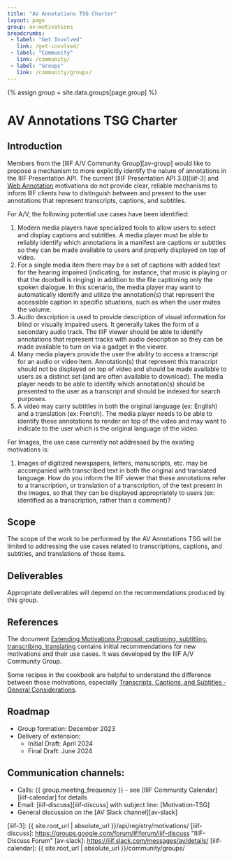 ```yaml
---
title: "AV Annotations TSG Charter"
layout: page
group: av-motivations
breadcrumbs:
 - label: "Get Involved"
   link: /get-involved/
 - label: "Community"
   link: /community/
 - label: "Groups"
   link: /community/groups/
---
```

{% assign group = site.data.groups[page.group] %}

# AV Annotations TSG Charter 

## Introduction
Members from the [IIIF A/V Community Group][av-group] would like to propose a mechanism to more explicitly identify the nature of annotations in the IIIF Presentation API. The current [IIIF Presentation API 3.0][iiif-3] and [Web Annotation][w3c-anno] motivations do not provide clear, reliable mechanisms to inform IIIF clients how to distinguish between and present to the user annotations that represent transcripts, captions, and subtitles.

For A/V, the following potential use cases have been identified:

1. Modern media players have specialized tools to allow users to select and display captions and subtitles. A media player must be able to reliably identify which annotations in a manifest are captions or subtitles so they can be made available to users and properly displayed on top of video. 
2. For a single media item there may be a set of captions with added text for the hearing impaired (indicating, for instance, that music is playing or that the doorbell is ringing) in addition to the file captioning only the spoken dialogue. In this scenario, the media player may want to automatically identify and utilize the annotation(s) that represent the accessible caption in specific situations, such as when the user mutes the volume. 
3. Audio description is used to provide description of visual information for blind or visually impaired users. It generally takes the form of a secondary audio track. The IIIF viewer should be able to identify annotations that represent tracks with audio description so they can be made available to turn on via a gadget in the viewer.
4. Many media players provide the user the ability to access a transcript for an audio or video item. Annotation(s) that represent this transcript should not be displayed on top of video and should be made available to users as a distinct set (and are often available to download). The media player needs to be able to identify which annotation(s) should be presented to the user as a transcript and should be indexed for search purposes. 
5. A video may carry subtitles in both the original language (ex: English) and a translation (ex: French). The media player needs to be able to identify these annotations to render on top of the video and may want to indicate to the user which is the original language of the video.

For Images, the use case currently not addressed by the existing motivations is:

1. Images of digitized newspapers, letters, manuscripts, etc. may be accompanied with transcribed text in both the original and translated language. How do you inform the IIIF viewer that these annotations refer to a transcription, or translation of a transcription, of the text present in the images, so that they can be displayed appropriately to users (ex: identified as a transcription, rather than a comment)?

## Scope
The scope of the work to be performed by the AV Annotations TSG will be limited to addressing the use cases related to transcriptions, captions, and subtitles, and translations of those items. 

## Deliverables
Appropriate deliverables will depend on the recommendations produced by this group. 

## References
The document [Extending Motivations Proposal: captioning, subtitling, transcribing, translating](https://docs.google.com/document/d/1G6DFWuwX9VcpCzM8kaC0E8b_-Pj5Owrzb_BzDQWZ27s/edit?usp=sharing) contains initial recommendations for new motivations and their use cases. It was developed by the IIIF A/V Community Group. 

Some recipes in the cookbook are helpful to understand the difference between these motivations, especially [Transcripts, Captions, and Subtitles - General Considerations](https://iiif.io/api/cookbook/recipe/0231-transcript-meta-recipe/).

## Roadmap
 * Group formation: December 2023
 * Delivery of extension: 
   * Initial Draft: April 2024
   * Final Draft: June 2024

## Communication channels:
* Calls: {{ group.meeting_frequency }} - see [IIIF Community Calendar][iiif-calendar] for details
* Email: [iiif-discuss][iiif-discuss] with subject line: \[Motivation-TSG\]
* General discussion on the [AV Slack channel][av-slack]

[w3c-anno]: https://www.w3.org/TR/annotation-model/#motivation-and-purpose
[iiif-3]: {{ site.root_url | absolute_url }}/api/registry/motivations/
[iiif-discuss]: https://groups.google.com/forum/#!forum/iiif-discuss "IIIF-Discuss Forum"
[av-slack]: https://iiif.slack.com/messages/av/details/
[iiif-calendar]: {{ site.root_url | absolute_url }}/community/groups/
